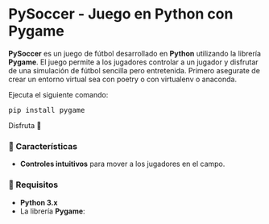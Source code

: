 # PySoccer - Juego en Python con Pygame

**PySoccer** es un juego de fútbol desarrollado en **Python** utilizando la librería **Pygame**. El juego permite a los jugadores controlar a un jugador y disfrutar de una simulación de fútbol sencilla pero entretenida.
Primero asegurate de crear un entorno virtual sea con poetry o con virtualenv o anaconda.

Ejecuta el siguiente comando:
  <pre>pip install pygame</pre>

Disfruta 🤑



### 📌 Características
- **Controles intuitivos** para mover a los jugadores en el campo.


### 🚀 Requisitos
- **Python 3.x**
- La librería **Pygame**:
  ```bash
